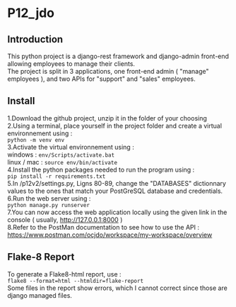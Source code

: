 # P12_jdo

## Introduction

This python project is a django-rest framework and django-admin front-end allowing employees to manage their clients.  
The project is split in 3 applications, one front-end admin ( "manage" employees ), and two APIs for "support" and "sales" employees.

## Install
1.Download the github project, unzip it in the folder of your choosing  
2.Using a terminal, place yourself in the project folder and create a virtual environnement using :  
`python -m venv env`  
3.Activate the virtual environnement using :  
windows : `env/Scripts/activate.bat`  
linux / mac : `source env/bin/activate`  
4.Install the python packages needed to run the program using :  
`pip install -r requirements.txt`  
5.In /p12v2/settings.py, Ligns 80-89, change the "DATABASES" dictionnary values to the ones that match your PostGreSQL database and credentials.  
6.Run the web server using :  
`python manage.py runserver`  
7.You can now access the web application locally using the given link in the console ( usually, http://127.0.0.1:8000 )  
8.Refer to the PostMan documentation to see how to use the API : https://www.postman.com/ocjdo/workspace/my-workspace/overview

## Flake-8 Report
To generate a Flake8-html report, use :  
`flake8 --format=html --htmldir=flake-report`  
Some files in the report show errors, which I cannot correct since those are django managed files.

